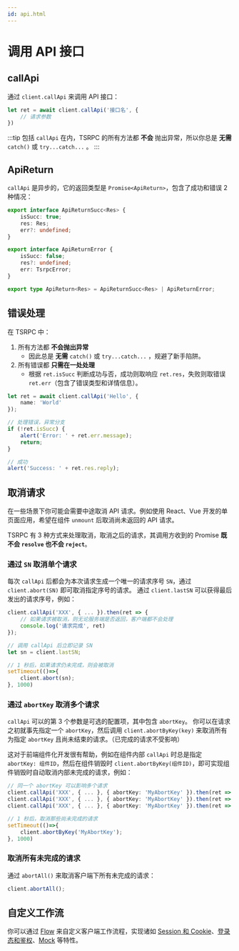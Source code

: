```yaml
---
id: api.html
---
```


# 调用 API 接口

## callApi

通过 `client.callApi` 来调用 API 接口：

```ts
let ret = await client.callApi('接口名', {
    // 请求参数
})
```

:::tip
包括 `callApi` 在内，TSRPC 的所有方法都 **不会** 抛出异常，所以你总是 **无需** `catch()` 或 `try...catch...` 。
:::

## ApiReturn
`callApi` 是异步的，它的返回类型是 `Promise<ApiReturn>`，包含了成功和错误 2 种情况：

```ts
export interface ApiReturnSucc<Res> {
    isSucc: true;
    res: Res;
    err?: undefined;
}

export interface ApiReturnError {
    isSucc: false;
    res?: undefined;
    err: TsrpcError;
}

export type ApiReturn<Res> = ApiReturnSucc<Res> | ApiReturnError;
```

## 错误处理

在 TSRPC 中：
1. 所有方法都 **不会抛出异常**
    - 因此总是 **无需** `catch()` 或 `try...catch...` ，规避了新手陷阱。
2. 所有错误都 **只需在一处处理**
    - 根据 `ret.isSucc` 判断成功与否，成功则取响应 `ret.res`，失败则取错误 `ret.err`（包含了错误类型和详情信息）。

```ts
let ret = await client.callApi('Hello', {
    name: 'World'
});

// 处理错误，异常分支
if (!ret.isSucc) {
    alert('Error: ' + ret.err.message);
    return;
}

// 成功
alert('Success: ' + ret.res.reply);
```

## 取消请求

在一些场景下你可能会需要中途取消 API 请求。例如使用 React、Vue 开发的单页面应用，希望在组件 `unmount` 后取消尚未返回的 API 请求。

TSRPC 有 3 种方式来处理取消，取消之后的请求，其调用方收到的 Promise **既不会 `resolve` 也不会 `reject`**。

### 通过 `SN` 取消单个请求

每次 `callApi` 后都会为本次请求生成一个唯一的请求序号 `SN`，通过 `client.abort(SN)` 即可取消指定序号的请求。
通过 `client.lastSN` 可以获得最后发出的请求序号，例如：

```ts
client.callApi('XXX', { ... }).then(ret => {
    // 如果请求被取消，则无论服务端是否返回，客户端都不会处理
    console.log('请求完成', ret)
});

// 调用 callApi 后立即记录 SN
let sn = client.lastSN;

// 1 秒后，如果请求仍未完成，则会被取消
setTimeout(()=>{
    client.abort(sn);
}, 1000)
```

### 通过 `abortKey` 取消多个请求

`callApi` 可以的第 3 个参数是可选的配置项，其中包含 `abortKey`。
你可以在请求之初就事先指定一个 `abortKey`，然后调用 `client.abortByKey(key)` 来取消所有为指定 `abortKey` 且尚未结束的请求。（已完成的请求不受影响）

这对于前端组件化开发很有帮助，例如在组件内部 `callApi` 时总是指定 `abortKey: 组件ID`，然后在组件销毁时 `client.abortByKey(组件ID)`，即可实现组件销毁时自动取消内部未完成的请求，例如：

```ts
// 同一个 abortKey 可以影响多个请求
client.callApi('XXX', { ... }, { abortKey: 'MyAbortKey' }).then(ret => { ... });
client.callApi('XXX', { ... }, { abortKey: 'MyAbortKey' }).then(ret => { ... });
client.callApi('XXX', { ... }, { abortKey: 'MyAbortKey' }).then(ret => { ... });

// 1 秒后，取消那些尚未完成的请求
setTimeout(()=>{
    client.abortByKey('MyAbortKey');
}, 1000)
```

### 取消所有未完成的请求

通过 `abortAll()` 来取消客户端下所有未完成的请求：

```ts
client.abortAll();
```

## 自定义工作流

你可以通过 [Flow](../flow/flow.html) 来自定义客户端工作流程，实现诸如 [Session 和 Cookie](../flow/session-and-cookie.html)、[登录态和鉴权](../flow/access.html)、[Mock](../flow/mock.html) 等特性。